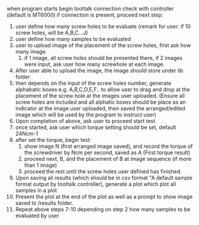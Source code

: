 when program starts
begin tooltalk connection check with controller (default is MT6000)
if connection is present, proceed next step:

1. user define how many screw holes to be evaluate (remark for user: if 10 screw holes, will be A,B,C...J)
2. user define how many samples to be evaluated
3. user to upload image of the placement of the screw holes, first ask how many image.
   1. if 1 image, all screw holes should be presented there, if 2 images were input, ask user how many screwhole at each image.
4. After user able to upload the image, the image should store under lib folder
5. then depends on the input of the screw holes number, generate alphabatic boxes e.g. A,B,C,D,E,F.. to allow user to drag and drop at the placement of the screw hole at the images user uploaded. (Ensure all screw holes are included and all alphatic boxes should be place as an indicator at the image user uploaded, then saved the arranged/edited image which will be used by the program to instruct user)
6. Upon completion of above, ask user to proceed start test.
7. once started, ask user which torque setting should be set, default 24Ncm-1
8. after set the torque, begin test:
   1. show image N (first arranged image saved), and record the torque of the screwdriver by Ncm per second, saved as A (First torque result)
   2. proceed next, B, and the placement of B at image sequence (if more than 1 image)
   3. proceed the rest until the screw holes user defined has finished.
9. Upon saving all results (which should be in csv format "A default sample format output by tooltalk controller), generate a plot which plot all samples in a plot
10. Present the plot at the end of the plot as well as a prompt to show image saved to /results folder.
11. Repeat above steps 7-10 depending on step 2 how many samples to be evaluated by user

